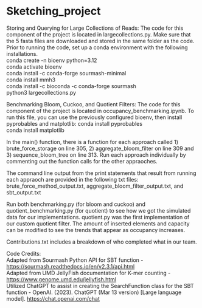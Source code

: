 # Sketching_project


Storing and Querying for Large Collections of Reads:
The code for this component of the project is located in largecollections.py. Make sure that the 5 fasta files are downloaded and stored in the same folder as the code.
Prior to running the code, set up a conda environment with the following installations.<br>
conda create -n bioenv python=3.12<br>
conda activate bioenv<br>
conda install -c conda-forge sourmash-minimal<br>
conda install mmh3<br>
conda install -c bioconda -c conda-forge sourmash<br>
python3 largecollections.py <br>

Benchmarking Bloom, Cuckoo, and Quotient Filters:
The code for this component of the project is located in occupancy_benchmarking.ipynb.
To run this file, you can use the previously configured bioenv, then install pyprobables and matplotlib:
conda install pyprobables<br>
conda install matplotlib<br>

In the main() function, there is a function for each approach called 1) brute_force_storage on line 305, 2) aggregate_bloom_filter on line 309 and 3) sequence_bloom_tree on line 313. Run each approach individually by commenting out the function calls for the other appraoches.

The command line output from the print statements that result from running each appraoch are provided in the following txt files: brute_force_method_output.txt, aggregate_bloom_filter_output.txt, and sbt_output.txt

Run both benchmarking.py (for bloom and cuckoo) and quotient_benchmarking.py (for quotient) to see how we got the simulated data for our implementations. quotient.py was the first implementation of our custom quotient filter. The amount of inserted elements and capacity can be modified to see the trends that appear as occupancy increases. 

Contributions.txt includes a breakdown of who completed what in our team.

Code Credits: <br>
Adapted from Sourmash Python API for SBT function - https://sourmash.readthedocs.io/en/v2.3.1/api.html<br>
Adapted from UMD JellyFish documentation for K-mer counting - https://www.genome.umd.edu/jellyfish.html<br>
Utilized ChatGPT to assist in creating the SearchFunction class for the SBT function - 
OpenAI. (2023). ChatGPT (Mar 13 version) [Large language model]. https://chat.openai.com/chat


